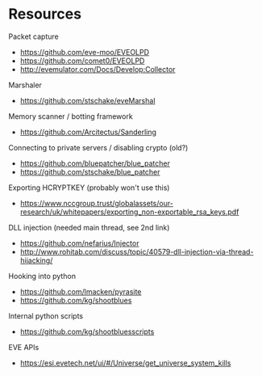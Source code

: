 # Resources

Packet capture
- https://github.com/eve-moo/EVEOLPD
- https://github.com/comet0/EVEOLPD
- http://evemulator.com/Docs/Develop:Collector

Marshaler
- https://github.com/stschake/eveMarshal

Memory scanner / botting framework
- https://github.com/Arcitectus/Sanderling

Connecting to private servers / disabling crypto (old?)
- https://github.com/bluepatcher/blue_patcher
- https://github.com/stschake/blue_patcher

Exporting HCRYPTKEY (probably won't use this)
- https://www.nccgroup.trust/globalassets/our-research/uk/whitepapers/exporting_non-exportable_rsa_keys.pdf

DLL injection (needed main thread, see 2nd link)
- https://github.com/nefarius/Injector
- http://www.rohitab.com/discuss/topic/40579-dll-injection-via-thread-hijacking/

Hooking into python
- https://github.com/lmacken/pyrasite
- https://github.com/kg/shootblues

Internal python scripts
- https://github.com/kg/shootbluesscripts

EVE APIs
- https://esi.evetech.net/ui/#/Universe/get_universe_system_kills
